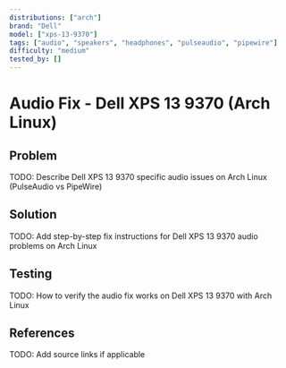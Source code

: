 ```yaml
---
distributions: ["arch"]
brand: "Dell"
model: ["xps-13-9370"]
tags: ["audio", "speakers", "headphones", "pulseaudio", "pipewire"]
difficulty: "medium"
tested_by: []
---
```


# Audio Fix - Dell XPS 13 9370 (Arch Linux)

## Problem

TODO: Describe Dell XPS 13 9370 specific audio issues on Arch Linux (PulseAudio vs PipeWire)

## Solution

TODO: Add step-by-step fix instructions for Dell XPS 13 9370 audio problems on Arch Linux

## Testing

TODO: How to verify the audio fix works on Dell XPS 13 9370 with Arch Linux

## References

TODO: Add source links if applicable
